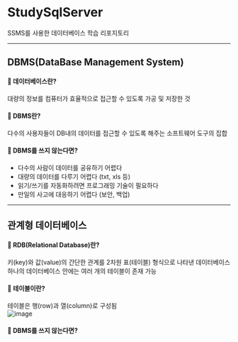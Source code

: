 # StudySqlServer
SSMS를 사용한 데이터베이스 학습 리포지토리

--------------------------------------------

## DBMS(DataBase Management System)
#### 💊 데이터베이스란?<br/>
대량의 정보를 컴퓨터가 효율적으로 접근할 수 있도록 가공 및 저장한 것<br/>

#### 💊 DBMS란?<br/>
다수의 사용자들이 DB내의 데이터를 접근할 수 있도록 해주는 소프트웨어 도구의 집합<br/>

#### 💊 DBMS를 쓰지 않는다면?<br/>
- 다수의 사람이 데이터를 공유하기 어렵다
- 대량의 데이터를 다루기 어렵다 (txt, xls 등)
- 읽기/쓰기를 자동화하려면 프로그래밍 기술이 필요하다
- 만일의 사고에 대응하기 어렵다 (보안, 백업)

--------------------------------------------
## 관계형 데이터베이스
#### 💊 RDB(Relational Database)란?<br/>
키(key)와 값(value)의 간단한 관계를 2차원 표(테이블) 형식으로 나타낸 데이터베이스<br/>
하나의 데이터베이스 안에는 여러 개의 테이블이 존재 가능<br/>

#### 💊 테이블이란?<br/>
테이블은 행(row)과 열(column)로 구성됨<br/>
![image](https://user-images.githubusercontent.com/77951868/127244719-7b79d19b-6f7a-4fc8-8e3d-d410b6f8e7e9.png)

#### 💊 DBMS를 쓰지 않는다면?<br/>
